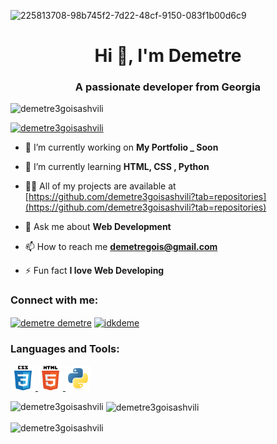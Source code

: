 ![225813708-98b745f2-7d22-48cf-9150-083f1b00d6c9](https://github.com/user-attachments/assets/c6cbcc14-b833-47bd-a4a7-9e78e720c5fd)



<h1 align="center">Hi 👋, I'm Demetre</h1>
<h3 align="center">A passionate developer from Georgia</h3>

<p align="left"> <img src="https://komarev.com/ghpvc/?username=demetre3goisashvili&label=Profile%20views&color=0e75b6&style=flat" alt="demetre3goisashvili" /> </p>

<p align="left"> <a href="https://github.com/ryo-ma/github-profile-trophy"><img src="https://github-profile-trophy.vercel.app/?username=demetre3goisashvili" alt="demetre3goisashvili" /></a> </p>

- 🔭 I’m currently working on **My Portfolio _ Soon**

- 🌱 I’m currently learning **HTML, CSS , Python**

- 👨‍💻 All of my projects are available at [https://github.com/demetre3goisashvili?tab=repositories](https://github.com/demetre3goisashvili?tab=repositories)

- 💬 Ask me about **Web Development**

- 📫 How to reach me **demetregois@gmail.com**

- ⚡ Fun fact **I love Web Developing**

<h3 align="left">Connect with me:</h3>
<p align="left">
<a href="https://fb.com/demetre demetre" target="blank"><img align="center" src="https://raw.githubusercontent.com/rahuldkjain/github-profile-readme-generator/master/src/images/icons/Social/facebook.svg" alt="demetre demetre" height="30" width="40" /></a>
<a href="https://instagram.com/idkdeme" target="blank"><img align="center" src="https://raw.githubusercontent.com/rahuldkjain/github-profile-readme-generator/master/src/images/icons/Social/instagram.svg" alt="idkdeme" height="30" width="40" /></a>
</p>

<h3 align="left">Languages and Tools:</h3>
<p align="left"> <a href="https://www.w3schools.com/css/" target="_blank" rel="noreferrer"> <img src="https://raw.githubusercontent.com/devicons/devicon/master/icons/css3/css3-original-wordmark.svg" alt="css3" width="40" height="40"/> </a> <a href="https://www.w3.org/html/" target="_blank" rel="noreferrer"> <img src="https://raw.githubusercontent.com/devicons/devicon/master/icons/html5/html5-original-wordmark.svg" alt="html5" width="40" height="40"/> </a> <a href="https://www.python.org" target="_blank" rel="noreferrer"> <img src="https://raw.githubusercontent.com/devicons/devicon/master/icons/python/python-original.svg" alt="python" width="40" height="40"/> </a> </p>

<p><img align="left" src="https://github-readme-stats.vercel.app/api/top-langs?username=demetre3goisashvili&show_icons=true&locale=en&layout=compact" alt="demetre3goisashvili" /></p>

<p>&nbsp;<img align="center" src="https://github-readme-stats.vercel.app/api?username=demetre3goisashvili&show_icons=true&locale=en" alt="demetre3goisashvili" /></p>

<p><img align="center" src="https://github-readme-streak-stats.herokuapp.com/?user=demetre3goisashvili&" alt="demetre3goisashvili" /></p>
